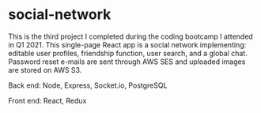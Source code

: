 # social-network

This is the third project I completed during the coding bootcamp I attended in Q1 2021. This single-page React app is a social network implementing: editable user profiles, friendship function, user search, and a global chat. Password reset e-mails are sent through AWS SES and uploaded images are stored on AWS S3.

Back end: Node, Express, Socket.io, PostgreSQL

Front end: React, Redux
